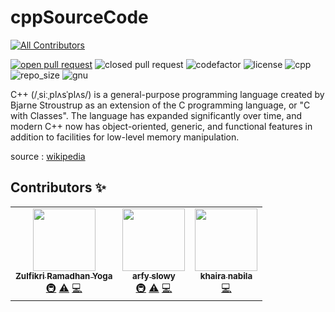 # cppSourceCode

<!-- ALL-CONTRIBUTORS-BADGE:START - Do not remove or modify this section -->

[![All Contributors](https://img.shields.io/badge/all_contributors-3-orange.svg?style=for-the-badge)](#contributors-)

[![open pull request](https://img.shields.io/github/issues-pr/bellshade/cppSourceCode?style=for-the-badge)](https://github.com/bellshade/cppSourceCode/pulls)
![closed pull request](https://img.shields.io/github/issues-pr-closed/bellshade/cppSourceCode?color=green&style=for-the-badge)
![codefactor](https://img.shields.io/codefactor/grade/github/bellshade/cppSourceCode/main?style=for-the-badge)
![license](https://img.shields.io/apm/l/vim-mode?color=red&style=for-the-badge)
![cpp](https://img.shields.io/badge/C%2B%2B-00599C?style=for-the-badge&logo=c%2B%2B&logoColor=white)
![repo_size](https://img.shields.io/github/repo-size/bellshade/cppSourceCode?style=for-the-badge)
![gnu](https://img.shields.io/badge/GNU_C%2B%2B-00599C?style=for-the-badge&logo=gnu&logoColor=white)

C++ (/ˌsiːˌplʌsˈplʌs/) is a general-purpose programming language created by Bjarne Stroustrup as an extension of the C programming language, or "C with Classes". The language has expanded significantly over time, and modern C++ now has object-oriented, generic, and functional features in addition to facilities for low-level memory manipulation.

source : [wikipedia](https://en.wikipedia.org/wiki/C%2B%2B)

## Contributors ✨

<!-- ALL-CONTRIBUTORS-LIST:START - Do not remove or modify this section -->
<!-- prettier-ignore-start -->
<!-- markdownlint-disable -->
<table>
  <tr>
    <td align="center"><a href="http://instagram.com/zulfikriry5"><img src="https://avatars3.githubusercontent.com/u/50226344?v=4?s=100" width="100px;" alt=""/><br /><sub><b>Zulfikri Ramadhan Yoga</b></sub></a><br /><a href="#infra-ctrlbzul5" title="Infrastructure (Hosting, Build-Tools, etc)">🚇</a> <a href="https://github.com/bellshade/cppSourceCode/commits?author=ctrlbzul5" title="Tests">⚠️</a> <a href="https://github.com/bellshade/cppSourceCode/commits?author=ctrlbzul5" title="Code">💻</a></td>
    <td align="center"><a href="https://allofsystem.blogspot.com"><img src="https://avatars3.githubusercontent.com/u/40540262?v=4?s=100" width="100px;" alt=""/><br /><sub><b>arfy slowy</b></sub></a><br /><a href="#infra-slowy07" title="Infrastructure (Hosting, Build-Tools, etc)">🚇</a> <a href="https://github.com/bellshade/cppSourceCode/commits?author=slowy07" title="Tests">⚠️</a> <a href="https://github.com/bellshade/cppSourceCode/commits?author=slowy07" title="Code">💻</a></td>
    <td align="center"><a href="https://github.com/khairanabila"><img src="https://avatars3.githubusercontent.com/u/75076265?v=4?s=100" width="100px;" alt=""/><br /><sub><b>khaira nabila</b></sub></a><br /><a href="https://github.com/bellshade/cppSourceCode/commits?author=khairanabila" title="Code">💻</a></td>
  </tr>
</table>

<!-- markdownlint-restore -->
<!-- prettier-ignore-end -->

<!-- ALL-CONTRIBUTORS-LIST:END -->
